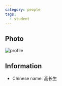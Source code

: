 ```yaml
---
category: people
tags:
  - student
---
```


## Photo

![profile](https://user-images.githubusercontent.com/116997215/198896742-3c0478a6-25f9-4a77-b7ac-3662d8565c0b.jpg)

## Information

- Chinese name: 高长生
